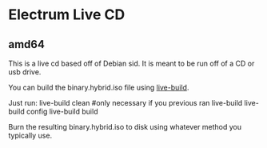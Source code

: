 # Electrum Live CD
## amd64

This is a live cd based off of Debian sid. It is meant to be run off of a CD or usb drive.

You can build the binary.hybrid.iso file using [live-build](http://packages.debian.org/search?keywords=live-build).

Just run:
    live-build clean #only necessary if you previous ran live-build
    live-build config
    live-build build

Burn the resulting binary.hybrid.iso to disk using whatever method you typically use.
